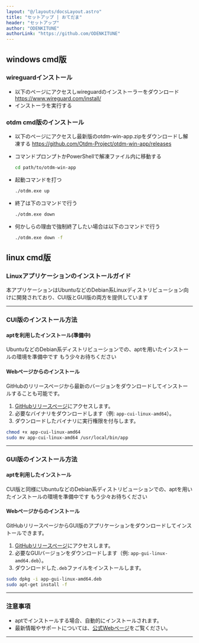 ```yaml
---
layout: "@/layouts/docsLayout.astro"
title: "セットアップ | おてだま"
header: "セットアップ"
author: "ODENKITUNE"
authorLink: "https://github.com/ODENKITUNE"
---
```


## windows cmd版

### wireguardインストール

- 以下のページにアクセスしwireguardのインストーラーをダウンロード
  <https://www.wireguard.com/install/>
- インストーラを実行する

### otdm cmd版のインストール

- 以下のページにアクセスし最新版のotdm-win-app.zipをダウンロードし解凍する
  <https://github.com/Otdm-Project/otdm-win-app/releases>
- コマンドプロンプトかPowerShellで解凍ファイル内に移動する

  ```bash
  cd path/to/otdm-win-app
  ```

- 起動コマンドを打つ

  ```bash
  ./otdm.exe up
  ```

- 終了は下のコマンドで行う

  ```bash
  ./otdm.exe down
  ```

- 何かしらの理由で強制終了したい場合は以下のコマンドで行う

  ```bash
  ./otdm.exe down -f
  ```
  
## linux cmd版

### Linuxアプリケーションのインストールガイド

本アプリケーションはUbuntuなどのDebian系Linuxディストリビューション向けに開発されており、CUI版とGUI版の両方を提供しています

---

### CUI版のインストール方法

#### aptを利用したインストール(準備中)
UbuntuなどのDebian系ディストリビューションでの、aptを用いたインストールの環境を準備中です
もう少々お待ちください

#### Webページからのインストール

GitHubのリリースページから最新のバージョンをダウンロードしてインストールすることも可能です。

1. [GitHubリリースページ](https://github.com/example/project/releases)にアクセスします。
2. 必要なバイナリをダウンロードします（例: `app-cui-linux-amd64`）。
3. ダウンロードしたバイナリに実行権限を付与します。

```bash
chmod +x app-cui-linux-amd64
sudo mv app-cui-linux-amd64 /usr/local/bin/app
```

---

### GUI版のインストール方法

#### aptを利用したインストール
CUI版と同様にUbuntuなどのDebian系ディストリビューションでの、aptを用いたインストールの環境を準備中です
もう少々お待ちください


#### Webページからのインストール
GitHubリリースページからGUI版のアプリケーションをダウンロードしてインストールできます。

1. [GitHubリリースページ](https://github.com/example/project/releases)にアクセスします。
2. 必要なGUIバージョンをダウンロードします（例: `app-gui-linux-amd64.deb`）。
3. ダウンロードした`.deb`ファイルをインストールします。

```bash
sudo dpkg -i app-gui-linux-amd64.deb
sudo apt-get install -f
```

---

### 注意事項
- aptでインストールする場合、自動的にインストールされます。
- 最新情報やサポートについては、[公式Webページ](https://example.com)をご覧ください。

---
